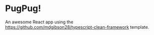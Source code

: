# PugPug!
An awesome React app using the https://github.com/mdgibson28/typescript-clean-framework template.
